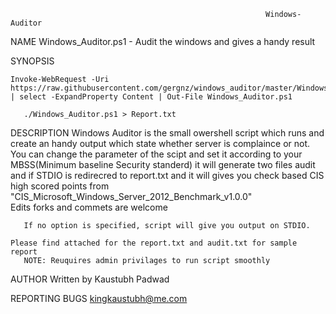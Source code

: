                                                              Windows-Auditor                                                           

NAME
       Windows_Auditor.ps1 - Audit the windows and gives a handy result

SYNOPSIS
```
Invoke-WebRequest -Uri https://raw.githubusercontent.com/gergnz/windows_auditor/master/Windows_Auditor.ps1 | select -ExpandProperty Content | Out-File Windows_Auditor.ps1
```
       ./Windows_Auditor.ps1 > Report.txt

DESCRIPTION
	Windows Auditor is the small owershell script which runs and create an handy output
	which state whether server is complaince or not. You can change the parameter of
	the scipt and set it according to your MBSS(Minimum baseline Security standerd)
	it will generate two files audit and if STDIO is redirecred to report.txt and it will gives
	you check based CIS high scored points from "CIS_Microsoft_Windows_Server_2012_Benchmark_v1.0.0"   
	Edits forks and commets are welcome

       If no option is specified, script will give you output on STDIO.

	Please find attached for the report.txt and audit.txt for sample report 
       NOTE: Reuquires admin privilages to run script smoothly

AUTHOR
       Written by Kaustubh Padwad

REPORTING BUGS
       kingkaustubh@me.com

